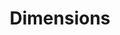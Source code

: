 ---
layout: default
bigquery: https://console.cloud.google.com/bigquery?p=covid-19-dimensions-ai&page=table&d=data&t=publications
contributors: Digital Science, https://www.digital-science.com/
cost: Free for personal, non-commercial use.
description: Dimensions contains more than 100 million publications, ranging from
  articles published in scholarly journals, books and book chapters, to preprints
  and conference proceedings. All publications are contextualized with linked data
  sets, funding, publications, patents, clinical trials, and policy documents. You
  can also view associated categories, funders, institutions, and researcher profiles.
documentation: https://docs.dimensions.ai/bigquery/index.html
last_edit: 04/07/2022, 09:59:57
location: https://www.dimensions.ai/products/free/
maintained_by: Digital Science, https://www.digital-science.com/
schema_fields:
- cited_by_ids
- acknowledgements
- category_icrp_ct
- family_count
- priority_year
- associated_publication_doi
- license
- jurisdiction
- research_org_city_names
- description
- funding_cad
- citations_count
- associated_publication_arxiv_id
- concepts
- funder_countries
- original_assignee
- brief_title
- journal
- inventor_names
- repository_name
- types
- category_sdg
- relationships
- publisher
- aliases
- granted_date
- legal_events
- date_normal
- research_orgs
- family_id
- open_access_categories_v2
- issue
- mesh_headings
- category_icrp_cso
- pages
- year
- assignee_orgs
- name
- reference_ids
- supporting_grant_ids
- date_online
- abstract
- funding_details
- proceedings_title
- original_abstract
- acronyms
- external_ids
- volume
- research_org_country_names
- legal_status
- pmid
- organisation_details
- interventions
- repository_url
- eisbn
- acronym
- funding_jpy
- funder_orgs
- funder_org_state_codes
- established
- phase
- citations
- current_assignee_countries
- associated_publication_id
- active_years
- funding_usd
- arxiv_id
- linkout
- publication_date
- conference
- altmetrics
- expiration_year
- family_members_ids
- researcher_ids
- wikipedia_url
- current_assignee
- start_year
- category_uoa
- funding_eur
- gender
- filing_status
- funding_aud
- date_inserted
- funding_cny
- type
- conditions
- authors
- repository_id
- ipcr
- research_org_countries
- date_imported_gbq
- application_number
- id
- original_title
- address
- funder_org_countries
- filing_year
- doi
- end_year
- categories
- associated_grant_ids
- email_address
- funding_gbp
- cpc
- expiration_date
- publication_year
- isbn
- funder_org_acronyms
- subtitles
- labels
- metrics
- pmcid
- funder_org_cities
- funding_amount
- current_assignee_orgs
- resulting_publication_ids
- title
- research_org_state_codes
- start_date
- category_bra
- links
- parent_id
- research_org_state_names
- foa_number
- mesh_terms
- assignee_countries
- funding_currency
- citation_string
- journal_lists
- publication_ids
- original_assignee_orgs
- granted_year
- editors
- embargo_date
- funding_chf
- kind
- investigators
- date
- associated_publication_pmid
- category_hrcs_hc
- book_series_title
- funding_nzd
- original_assignee_countries
- status
- category_for
- date_print
- language
- clinical_trial_ids
- open_access_categories
- source_id
- end_date
- registry
- research_org_cities
- funder_org
- filing_date
- priority_date
- resulting_publication_doi
- patent_ids
- category_rcdc
- book_title
- created_date
- date_modified
- category_hrcs_rac
- grant_number
- category_hra
shortname: dimensions
tags:
- scholarly literature
- patents
- funding
- clinical trials
- academic profiles
terms_of_use: 'Use of both the Dimensions COVID-19 dataset and full Dimensions dataset
  are subject to the Dimensions Terms of use: https://www.dimensions.ai/policies-terms-legal '
title: Dimensions
uuid: dcff88bd-fe6b-4fdb-8159-809bf9d7bc1c
---